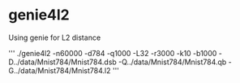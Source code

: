 # genie4l2
Using genie for L2 distance

'''
./genie4l2 -n60000 -d784 -q1000 -L32 -r3000 -k10 -b1000 -D../data/Mnist784/Mnist784.dsb -Q../data/Mnist784/Mnist784.qb -G../data/Mnist784/Mnist784.l2
'''